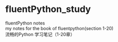 # fluentPython_study
fluentPython notes   
my notes for the book of fluentpython(section 1-20)   
流畅的Python 学习笔记（1-20章）
